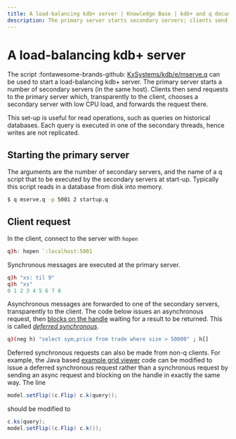 ```yaml
---
title: A load-balancing kdb+ server | Knowledge Base | kdb+ and q documentation
description: The primary server starts secondary servers; clients send requests to the primary server which chooses a secondary server with low CPU load, and forwards the request there. 
---
```

# A load-balancing kdb+ server

The script 
:fontawesome-brands-github: 
[KxSystems/kdb/e/mserve.q](https://github.com/KxSystems/kdb/blob/master/e/mserve.q) 
can be used to start a load-balancing kdb+ server. The primary server starts a number of secondary servers (in the same host). Clients then send requests to the primary server which, transparently to the client, chooses a secondary server with low CPU load, and forwards the request there.

This set-up is useful for read operations, such as queries on historical databases. Each query is executed in one of the secondary threads, hence writes are not replicated.

## Starting the primary server

The arguments are the number of secondary servers, and the name of a q script that to be executed by the secondary servers at start-up. Typically this script reads in a database from disk into memory.

```bash
$ q mserve.q -p 5001 2 startup.q
```

## Client request

In the client, connect to the server with `hopen`

```q
q)h: hopen `:localhost:5001
```

Synchronous messages are executed at the primary server.

```q
q)h "xs: til 9"
q)h "xs"
0 1 2 3 4 5 6 7 8
```

Asynchronous messages are forwarded to one of the secondary servers, transparently to the client. The code below issues an asynchronous request, then [blocks on the handle](../basics/ipc.md#async-blocking) waiting for a result to be returned. This is called [_deferred synchronous_](../basics/ipc.md#deferred-sync).

```q
q)(neg h) "select sym,price from trade where size > 50000" ; h[]
```

Deferred synchronous requests can also be made from non-q clients. 
For example, the Java based
[example grid viewer](https://github.com/KxSystems/javakdb/blob/master/javakdb-examples/src/main/java/com/kx/examples/GridViewer.java) 
code can be modified to issue a deferred synchronous request rather than a synchronous request by sending an async request and blocking on the handle in exactly the same way. The line

```java
model.setFlip((c.Flip) c.k(query));
```
should be modified to
```java
c.ks(query);
model.setFlip((c.Flip) c.k());
```

